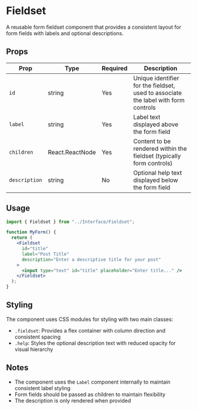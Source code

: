 # Fieldset

A reusable form fieldset component that provides a consistent layout for form fields with labels and optional descriptions.

## Props

| Prop          | Type            | Required | Description                                                                        |
| ------------- | --------------- | -------- | ---------------------------------------------------------------------------------- |
| `id`          | string          | Yes      | Unique identifier for the fieldset, used to associate the label with form controls |
| `label`       | string          | Yes      | Label text displayed above the form field                                          |
| `children`    | React.ReactNode | Yes      | Content to be rendered within the fieldset (typically form controls)               |
| `description` | string          | No       | Optional help text displayed below the form field                                  |

## Usage

```jsx
import { Fieldset } from "../Interface/Fieldset";

function MyForm() {
  return (
    <Fieldset
      id="title"
      label="Post Title"
      description="Enter a descriptive title for your post"
    >
      <input type="text" id="title" placeholder="Enter title..." />
    </Fieldset>
  );
}
```

## Styling

The component uses CSS modules for styling with two main classes:

- `.fieldset`: Provides a flex container with column direction and consistent spacing
- `.help`: Styles the optional description text with reduced opacity for visual hierarchy

## Notes

- The component uses the `Label` component internally to maintain consistent label styling
- Form fields should be passed as children to maintain flexibility
- The description is only rendered when provided
